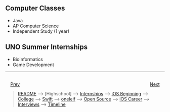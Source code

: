 ## Computer Classes
- Java
- AP Computer Science
- Independent Study (1 year)

## UNO Summer Internships
- Bioinformatics 
- Game Development

***

<div style="padding: 16;">
	<div style="float: left">
		<a href="../README.md">Prev</a>
	</div>
	<div style="float: right">
		<a href="internships.md">Next</a>
	</div>
</div>

> [README](../README.md) --> [Highschool] --> [Internships](internships.md) --> [iOS Beginning](iOS-beginning.md) --> [College](college.md) --> [Swift](swift.md) --> [oneleif](oneleif.md) --> [Open Source](open-source.md) --> [iOS Career](iOS-career.md) --> [Interviews](interviews.md) --> [Timeline](timeline.md)
